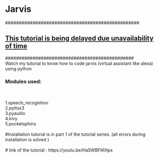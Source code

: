# Jarvis

#################################################
<h2><u>This tutorial is being delayed due 
  unavailability of time</h2></u>
############################################### <br>
Watch my tutorial to know how to code jarvis (virtual assistant like alexa) using python

<h3>Modules used:</h3> <br>
<br>
1.speech_recognition<br>
2.pyttsx3<br>
3.pyaudio<br>
4.kivy<br>
5.pocketsphinx<br>
<br>
#Installation tutorial is in part 1 of the tutorial series. (all errors during installation is solved )<br>
<br>
# link of the tutorial : https://youtu.be/HaSWBFIKHps
